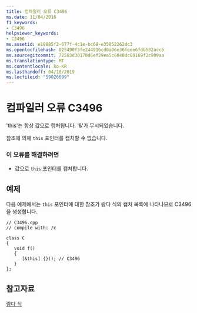 ```yaml
---
title: 컴파일러 오류 C3496
ms.date: 11/04/2016
f1_keywords:
- C3496
helpviewer_keywords:
- C3496
ms.assetid: e19885f2-677f-4c1e-bc69-e35852262dc3
ms.openlocfilehash: 025498f3fe244916cd0a06e36feee6fdb532acc6
ms.sourcegitcommit: 72583d30170d6ef29ea5c6848dc00169f2c909aa
ms.translationtype: MT
ms.contentlocale: ko-KR
ms.lasthandoff: 04/18/2019
ms.locfileid: "59026699"
---
```

# <a name="compiler-error-c3496"></a>컴파일러 오류 C3496

'this'는 항상 값으로 캡처됩니다. '&'가 무시되었습니다.

참조에 의해 `this` 포인터를 캡처할 수 없습니다.

### <a name="to-correct-this-error"></a>이 오류를 해결하려면

- 값으로 `this` 포인터를 캡처합니다.

## <a name="example"></a>예제

다음 예제에서는 `this` 포인터에 대한 참조가 람다 식의 캡처 목록에 나타나므로 C3496을 생성합니다.

```
// C3496.cpp
// compile with: /c

class C
{
   void f()
   {
      [&this] {}(); // C3496
   }
};
```

## <a name="see-also"></a>참고자료

[람다 식](../../cpp/lambda-expressions-in-cpp.md)